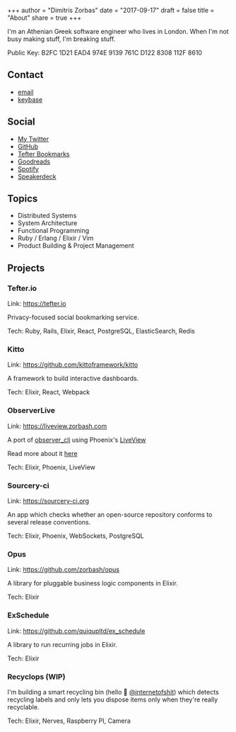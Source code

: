 +++
author = "Dimitris Zorbas"
date = "2017-09-17"
draft = false
title = "About"
share = true
+++

I'm an Athenian G<s>r</s>eek software engineer who lives in London.
When I'm not busy making stuff, I'm breaking stuff.

Public Key: B2FC 1D21 EAD4 974E 9139 761C D122 8308 112F 8610

## Contact

* [email](mailto:dimitrisplusplus@gmail.com)
* [keybase](https://keybase.io/zorbash)

## Social

* [My Twitter](https://twitter.com/_zorbash)
* [GitHub](https://github.com/zorbash)
* [Tefter Bookmarks](https://tefter.io/zorbash)
* [Goodreads](https://www.goodreads.com/user/show/13437694-dimitrios)
* [Spotify](https://open.spotify.com/user/1199970281?si=7uPPJY3lQWmT8dAdyvzwSw)
* [Speakerdeck](https://speakerdeck.com/zorbash)

## Topics

* Distributed Systems
* System Architecture
* Functional Programming
* Ruby / Erlang / Elixir / Vim
* Product Building & Project Management

## Projects

### Tefter.io

Link: https://tefter.io

Privacy-focused social bookmarking service.

Tech: Ruby, Rails, Elixir, React, PostgreSQL, ElasticSearch, Redis

### Kitto

Link: https://github.com/kittoframework/kitto

A framework to build interactive dashboards.

Tech: Elixir, React, Webpack

### ObserverLive

Link: https://liveview.zorbash.com

A port of [observer_cli](https://github.com/zhongwencool/observer_cli)
using Phoenix's [LiveView](https://github.com/phoenixframework/phoenix_live_view)

Read more about it [here](/posts/observer-live)

Tech: Elixir, Phoenix, LiveView

### Sourcery-ci

Link: https://sourcery-ci.org

An app which checks whether an open-source repository conforms to
several release conventions.

Tech: Elixir, Phoenix, WebSockets, PostgreSQL

### Opus

Link: https://github.com/zorbash/opus

A library for pluggable business logic components in Elixir.

Tech: Elixir

### ExSchedule

Link: https://github.com/quiqupltd/ex_schedule

A library to run recurring jobs in Elixir.

Tech: Elixir

### Recyclops (WIP)

I'm building a smart recycling bin (hello 👋 [@internetofshit](https://twitter.com/internetofshit)) which detects recycling labels and
only lets you dispose items only when they're really recyclable.

Tech: Elixir, Nerves, Raspberry PI, Camera
